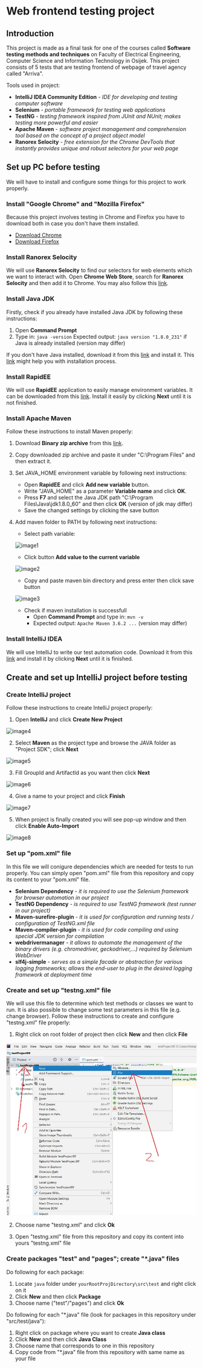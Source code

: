 # Web frontend testing project
## Introduction

This project is made as a final task for one of the courses called **Software testing methods and techniques** on Faculty of Electrical Engineering, Computer Science and Information Technology in Osijek. This project consists of 5 tests that are testing frontend of webpage of travel agency called "Arriva".

Tools used in project:
* **IntelliJ IDEA Community Edition** - *IDE for developing and testing computer software*
* **Selenium** - *portable framework for testing web applications*
* **TestNG** - *testing framework inspired from JUnit and NUnit; makes testing more powerful and easier*
* **Apache Maven** - *software project management and comprehension tool based on the concept of a project object model*
* **Ranorex Selocity** - *free extension for the Chrome DevTools that instantly provides unique and robust selectors for your web page*

## Set up PC before testing

We will have to install and configure some things for this project to work properly.

### Install "Google Chrome" and "Mozilla Firefox"

Because this project involves testing in Chrome and Firefox you have to download both in case you don't have them installed.
* [Download Chrome](https://www.google.com/chrome/)
* [Download Firefox](https://www.mozilla.org/en-US/firefox/new/)

### Install Ranorex Selocity 

We will use **Ranorex Selocity** to find our selectors for web elements which we want to interact with. 
Open **Chrome Web Store**, search for **Ranorex Selocity** and then add it to Chrome. You may also follow this [link](https://chrome.google.com/webstore/search/ranorex%20selocity?hl=hr). 
  
### Install Java JDK

Firstly, check if you already have installed Java JDK by following these instructions:
1. Open **Command Prompt**
2. Type in: `java -version`
Expected output: `java version "1.8.0_231"` if Java is already installed (version may differ)

If you don't have Java installed, download it from this [link](https://www.oracle.com/java/technologies/javase-jdk8-downloads.html) and install it. This [link](https://www.swtestacademy.com/selenium-tutorial-java-junit/#install-java-jdk) might help you with installation process.

### Install RapidEE

We will use **RapidEE** application to easily manage environment variables. It can be downloaded from this [link](https://www.rapidee.com/en/download). Install it easily by clicking **Next** until it is not finished. 

### Install Apache Maven

Follow these instructions to install Maven properly:
1. Download **Binary zip archive** from this [link](https://maven.apache.org/download.cgi).
2. Copy downloaded zip archive and paste it under  "C:\Program Files" and then extract it.
3. Set JAVA_HOME environment variable by following next instructions:
   * Open **RapidEE** and click **Add new variable** button.
   * Write "JAVA_HOME" as a parameter **Variable name** and click **OK**.
   * Press **F7** and select the Java JDK path "C:\Program Files\Java\jdk1.8.0_60" and then click **OK** (version of jdk may differ)
   * Save the changed settings by clicking the save button
4. Add maven folder to PATH by following next instructions:
   * Select path variable: 
   
   ![image1](https://224926-685269-raikfcquaxqncofqfm.stackpathdns.com/wp-content/uploads/2015/09/rapidee-set-path-variable.jpg "Select path variable")
   
   * Click button **Add value to the current variable** 
   
   ![image2](https://224926-685269-raikfcquaxqncofqfm.stackpathdns.com/wp-content/uploads/2015/09/selenium-rapidee-add-variable.jpg "Add value to the current variable")
   
   * Copy and paste maven bin directory and press enter then click save button 
   
   ![image3](https://224926-685269-raikfcquaxqncofqfm.stackpathdns.com/wp-content/uploads/2015/09/selenium-rapidee-save.jpg "Copy and paste maven bin directory")
   
   * Check if maven installation is successfull
	   * Open **Command Prompt** and type in: `mvn -v`
	   * Expected output: `Apache Maven 3.6.2 ...` (version may differ)
	   
### Install IntelliJ IDEA

We will use IntelliJ to write our test automation code. Download it from this [link](https://www.jetbrains.com/idea/download/#section=windows) and install it by clicking **Next** until it is finished.

## Create and set up IntelliJ project before testing

### Create IntelliJ project

Follow these instructions to create IntelliJ project properly:
1. Open **IntelliJ** and click **Create New Project**

![image4](https://224926-685269-raikfcquaxqncofqfm.stackpathdns.com/wp-content/uploads/2015/09/intellij-download.jpg "create project")

2. Select **Maven** as the project type and browse the JAVA folder as "Project SDK"; click **Next**

![image5](https://224926-685269-raikfcquaxqncofqfm.stackpathdns.com/wp-content/uploads/2015/09/selenium-intellij-settings.jpg "select maven")

3. Fill GroupId and ArtifactId as you want then click **Next**

![image6](https://224926-685269-raikfcquaxqncofqfm.stackpathdns.com/wp-content/uploads/2015/09/intellij-maven-selenium.jpg "fill ids")

4. Give a name to your project and click **Finish**

![image7](https://224926-685269-raikfcquaxqncofqfm.stackpathdns.com/wp-content/uploads/2015/09/wedriver-intellij.jpg "name project")

5. When project is finally created you will see pop-up window and then click **Enable Auto-Import**

![image8](https://224926-685269-raikfcquaxqncofqfm.stackpathdns.com/wp-content/uploads/2015/09/intellij-selenium-webdriver.jpg "enable autoimport")

### Set up "pom.xml" file

In this file we will conigure dependencies which are needed for tests to run properly. You can simply open "pom.xml" file from this repository and copy its content to your "pom.xml" file.
* **Selenium Dependency** - *it is required to use the Selenium framework for browser automation in our project*
* **TestNG Dependency** - *is required to use TestNG framework (test runner in our project)*
* **Maven-surefire-plugin** - *it is used for configuration and running tests / configuration of TestNG.xml file*
* **Maven-compiler-plugin** - *it is used for code compiling and using special JDK version for compilation*
* **webdrivermanager** - *it allows to automate the management of the binary drivers (e.g. chromedriver, geckodriver,...) required by Selenium WebDriver*
* **slf4j-simple** - *serves as a simple facade or abstraction for various logging frameworks; allows the end-user to plug in the desired logging framework at deployment time*

### Create and set up "testng.xml" file

We will use this file to determine which test methods or classes we want to run. It is also possible to change some test parameters in this file (e.g. change browser).
Follow these instructions to create and configure "testng.xml" file properly:
1. Right click on root folder of project then click **New** and then click **File**

![image9](https://raw.githubusercontent.com/mstajnbrikner/projFrontendImages/master/createTestNg.jpg "testng")

2. Choose name "testng.xml" and click **Ok**

3. Open "testng.xml" file from this repository and copy its content into yours "testng.xml" file

### Create packages "test" and "pages"; create "*.java" files 

Do following for each package:
1. Locate `java` folder under `yourRootProjDirectory\src\test` and right click on it
2. Click **New** and then click **Package**
3. Choose name ("test"/"pages") and click **Ok**

Do following for each "*.java" file (look for packages in this repository under "src/test/java"):
1. Right click on package where you want to create **Java class**
2. Click **New** and then click **Java Class**
3. Choose name that corresponds to one in this repository
4. Copy code from "*.java" file from this repository with same name as your file










